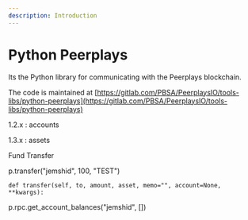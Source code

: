 ```yaml
---
description: Introduction
---
```


# Python Peerplays

Its the Python library for communicating with the Peerplays blockchain.

The code is maintained at [https://gitlab.com/PBSA/PeerplaysIO/tools-libs/python-peerplays](https://gitlab.com/PBSA/PeerplaysIO/tools-libs/python-peerplays)



1.2.x : accounts

1.3.x : assets



Fund Transfer

p.transfer\("jemshid", 100, "TEST"\)



```text
def transfer(self, to, amount, asset, memo="", account=None, **kwargs):
```

p.rpc.get\_account\_balances\("jemshid", \[\]\)







